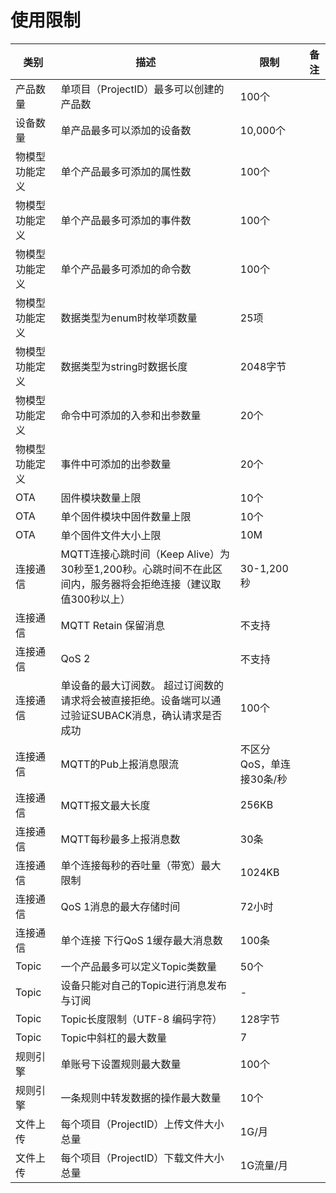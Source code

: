 # 使用限制

| 类别                                   | 描述                                                         | 限制                           | 备注 |
| -------------------------------------- | ------------------------------------------------------------ | ------------------------------ | ---- |
| 产品数量                               | 单项目（ProjectID）最多可以创建的产品数                                 | 100个                        |      |
| 设备数量                               | 单产品最多可以添加的设备数                                 | 10,000个                        |      |
| 物模型功能定义                         | 单个产品最多可添加的属性数                                 | 100个                           |      |
| 物模型功能定义                         | 单个产品最多可添加的事件数                                 | 100个                           |      |
| 物模型功能定义                         | 单个产品最多可添加的命令数                                 | 100个                           |      |
| 物模型功能定义                         | 数据类型为enum时枚举项数量 | 25项 |      |
| 物模型功能定义 | 数据类型为string时数据长度 | 2048字节 | |
| 物模型功能定义                         | 命令中可添加的入参和出参数量                     | 20个                            |      |
| 物模型功能定义                         | 事件中可添加的出参数量                            | 20个                            |      |
| OTA                                    | 固件模块数量上限                                       | 10个                           |      |
| OTA                                    | 单个固件模块中固件数量上限                                | 10个                           |      |
| OTA                                    | 单个固件文件大小上限 | 10M                           |      |
| 连接通信 | MQTT连接心跳时间（Keep Alive）为30秒至1,200秒。心跳时间不在此区间内，服务器将会拒绝连接（建议取值300秒以上） | 30-1,200秒 | |
| 连接通信                               | MQTT  Retain 保留消息                                   |不支持                              |   |
| 连接通信                               | QoS 2                                 |不支持                              |   |
| 连接通信                               | 单设备的最大订阅数。 超过订阅数的请求将会被直接拒绝。设备端可以通过验证SUBACK消息，确认请求是否成功 | 100个                           |   |
| 连接通信                               | MQTT的Pub上报消息限流 | 不区分QoS，单连接30条/秒 |   |
| 连接通信                               | MQTT报文最大长度                                             | 256KB                            |      |
| 连接通信                               | MQTT每秒最多上报消息数                                      | 30条                           |      |
| 连接通信                               | 单个连接每秒的吞吐量（带宽）最大限制                                      | 1024KB                            |      |
| 连接通信                               | QoS 1消息的最大存储时间                                     | 72小时                            |      |
| 连接通信                               | 单个连接 下行QoS 1缓存最大消息数                                   | 100条                     |      |
| Topic                                  | 一个产品最多可以定义Topic类数量                          | 50个                            |      |
| Topic                                  | 设备只能对自己的Topic进行消息发布与订阅                    | -                              |      |
| Topic                                  | Topic长度限制（UTF-8 编码字符）              | 128字节                        |      |
| Topic                                  | Topic中斜杠的最大数量                                      | 7                              |      |
| 规则引擎                               | 单账号下设置规则最大数量                      | 100个                           |      |
| 规则引擎 | 一条规则中转发数据的操作最大数量 | 10个 | |
| 文件上传                               | 每个项目（ProjectID）上传文件大小总量                                  | 1G/月                            |      |
| 文件上传                               | 每个项目（ProjectID）下载文件大小总量                                  | 1G流量/月                            |      |

